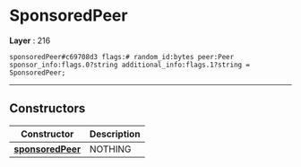 # SponsoredPeer

**Layer** : 216

```tl
sponsoredPeer#c69708d3 flags:# random_id:bytes peer:Peer sponsor_info:flags.0?string additional_info:flags.1?string = SponsoredPeer;
```

---

## Constructors

| Constructor | Description |
| :---: | :--- |
| [**sponsoredPeer**](constructor/sponsoredPeer) | NOTHING |